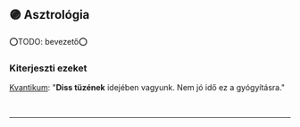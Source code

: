 ## 🟣 Asztrológia

⭕TODO: bevezető⭕

### Kiterjeszti ezeket

[Kvantikum](../kepzettsegek.szekunder/kvantikum.md): "**Diss tüzének** idejében vagyunk. Nem jó idő ez a gyógyításra."

<br />

---
